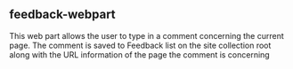 ## feedback-webpart

This web part allows the user to type in a comment concerning the current page. The comment is saved to Feedback list on the site collection root along with the URL information of the page the comment is concerning